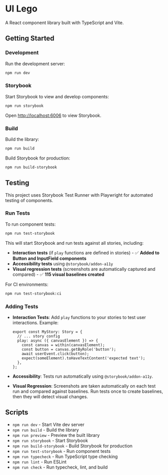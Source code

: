 # UI Lego

A React component library built with TypeScript and Vite.

## Getting Started

### Development

Run the development server:

```bash
npm run dev
```

### Storybook

Start Storybook to view and develop components:

```bash
npm run storybook
```

Open [http://localhost:6006](http://localhost:6006) to view Storybook.

### Build

Build the library:

```bash
npm run build
```

Build Storybook for production:

```bash
npm run build-storybook
```

## Testing

This project uses Storybook Test Runner with Playwright for automated testing of components.

### Run Tests

To run component tests:

```bash
npm run test-storybook
```

This will start Storybook and run tests against all stories, including:

- **Interaction tests** (if `play` functions are defined in stories) - ✅ **Added to Button and InputField components**
- **Accessibility tests** using `@storybook/addon-a11y`
- **Visual regression tests** (screenshots are automatically captured and compared) - ✅ **115 visual baselines created**

For CI environments:

```bash
npm run test-storybook:ci
```

### Adding Tests

- **Interaction Tests**: Add `play` functions to your stories to test user interactions. Example:

  ```tsx
  export const MyStory: Story = {
    // ... story config
    play: async ({ canvasElement }) => {
      const canvas = within(canvasElement);
      const button = canvas.getByRole('button');
      await userEvent.click(button);
      expect(someElement).toHaveTextContent('expected text');
    },
  };
  ```

- **Accessibility**: Tests run automatically using `@storybook/addon-a11y`.
- **Visual Regression**: Screenshots are taken automatically on each test run and compared against baselines. Run tests once to create baselines, then they will detect visual changes.

## Scripts

- `npm run dev` - Start Vite dev server
- `npm run build` - Build the library
- `npm run preview` - Preview the built library
- `npm run storybook` - Start Storybook
- `npm run build-storybook` - Build Storybook for production
- `npm run test-storybook` - Run component tests
- `npm run typecheck` - Run TypeScript type checking
- `npm run lint` - Run ESLint
- `npm run check` - Run typecheck, lint, and build
